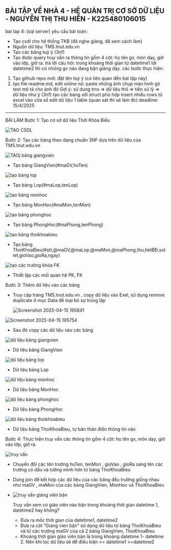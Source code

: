 BÀI TẬP VỀ NHÀ 4 - HỆ QUẢN TRỊ CƠ SỞ DỮ LIỆU - NGUYỄN THỊ THU HIỀN - K225480106015
------------------------------------------------------------------------------------
bai tap 4: (sql server)
yêu cầu bài toán:
 - Tạo csdl cho hệ thống TKB (đã nghe giảng, đã xem cách làm)
 - Nguồn dữ liệu: TMS.tnut.edu.vn
 - Tạo các bảng tuỳ ý (3nf)
 - Tạo được query truy vấn ra thông tin gồm 4 cột: họ tên gv, môn dạy, giờ vào lớp, giờ ra.
   trả lời câu hỏi: trong khoảng thời gian từ datetime1 tới datetime2 thì có những gv nào đang bận giảng dạy.
các bước thực hiện:
1. Tạo github repo mới: đặt tên tuỳ ý (có liên quan đến bài tập này)
2. tạo file readme.md, edit online nó:
   paste những ảnh chụp màn hình
   gõ text mô tả cho ảnh đó
Gợi ý:
  sử dung tms => dữ liệu thô => tiền xử lý => dữ liệu như ý (3nf)
  tạo các bảng với struct phù hợp
  insert nhiều rows từ excel vào cửa sổ edit dữ liệu 1 table (quan sát thì sẽ làm đc)
deadline: 15/4/2025
----------------------------------------------------------------------------------------
BÀI LÀM
Bước 1: Tạo cơ sở dữ liệu Thời Khóa Biểu

![TẠO CSDL](https://github.com/user-attachments/assets/1a5963a6-befe-40a6-a44d-63b61b71a5c2)

Bước 2: Tạo các bảng theo dạng chuẩn 3NF dựa trên dữ liệu của TMS.tnut.edu.vn 

![TAOj bảng giangvien](https://github.com/user-attachments/assets/a78bdc1f-3d7d-48a1-890d-eba3cdec7ed2)

- Tạo bảng GiangVien(#maGV,hoTen)
  
![tạo bảng lop](https://github.com/user-attachments/assets/435507d1-6863-46dc-b6e2-1a946add2ab8)

- Tạo bảng Lop(#maLop,tenLop)
  
![tạo bảng monhoc](https://github.com/user-attachments/assets/ad8c3cae-3f25-438d-b614-61b7a3a8d564)

- Tạo bảng MonHoc(#maMon,tenMon)
  
![tạo bảng phonghoc](https://github.com/user-attachments/assets/c3fa889c-6c99-4cdf-9f9a-c9d4f3d4fd62)

- Tạo bảng PhongHoc(#maPhong,tenPhong)
  
![tạo bảng thoikhoabieu](https://github.com/user-attachments/assets/50c4a974-6d94-4e78-ac49-7eef8f8900ff)

- Tạo bảng ThoiKhoaBieu(#stt,@maGV,@maLop,@maMon,@maPhong,thu,tietBĐ,sotiet,gioVao,gioRa,ngay)
  
![tạo các trường khóa FK](https://github.com/user-attachments/assets/aec4fea0-aa6f-423a-be34-852b6c18bee7)

- Thiết lập các mối quan hệ PK, FK
  
Bước 3: Thêm dữ liệu vào các bảng
- Truy cập trang TMS.tnut.edu.vn , copy dữ liệu vào Exel, sử dụng remove duplicate ở mục Data để loại bỏ sự trùng lặp

   ![Screenshot 2025-04-15 195841](https://github.com/user-attachments/assets/1043fa0e-2f92-41f1-933e-cde5c24ec7e6)

![Screenshot 2025-04-15 195754](https://github.com/user-attachments/assets/691877f2-c5f4-4b59-8b75-766e3b5baa16)

- Sau đó copy các dữ liệu vào các bảng
  
![dữ liệu bảng giangvien](https://github.com/user-attachments/assets/4f3bf13b-ed41-4df0-87d9-96a199771177)

- Dữ liệu bảng GiangVien
  
![dữ liệu bảng lop](https://github.com/user-attachments/assets/e3887920-081c-4688-af36-c74126a28dc3)

- Dữ liệu bảng Lop
  
![dữ liệu bảng monhoc](https://github.com/user-attachments/assets/0bf58c51-6186-48c2-9413-164d8845548a)

- Dữ liệu bảng MonHoc
  
![dữ liệu bảng phonghoc](https://github.com/user-attachments/assets/ea76e74b-22b1-4c95-9eed-3834aa13e3a2)

- Dữ liệu bảng PhongHoc
  
![dữ liệu bảng thoikhoabieu](https://github.com/user-attachments/assets/6e171610-125c-49cc-b6f1-f687eb34624d)

- Dữ liệu bảng ThoiKhoaBieu, tự bản thân điền thông tin vào

Bước 4: Thực hiện truy vấn các thông tin gồm 4 cột: họ tên gv, môn dạy, giờ vào lớp, giờ ra.

![truy vấn](https://github.com/user-attachments/assets/353208b1-2f4d-4efa-9852-6477e47b076f)

- Chuyển đổi các tên trường hoTen, tenMon , gioVao , gioRa sang tên các trường có dấu và tường minh hơn từ bảng ThoiKhoaBieu
- Dùng join để kết hợp các dữ liệu của các bảng đều trường giống nhau như maGV , maMon của các bảng GiangVien, MonHoc và ThoiKhoaBieu
  
- ![truy vấn giảng viên bận](https://github.com/user-attachments/assets/0150bcaf-c9ac-4b0f-b8a6-9e84ca3d2c59)
  
   Truy vấn xem có giáo viên nào bận trong khoảng thời gian datetime 1, datetime2 hay không?
  - Đưa ra mốc thời gian của datetime1, datetime2
  -  Đưa ra cột "Giang vien bận" sử dụng dữ liệu từ bảng ThoiKhoaBieu và từ các trường maGV của cả 2 bảng GiangVien, ThoiKhoaBieu
  -  Khoảng thời gian giáo viên bận là trong khoảng datetime 1- datetime 2. Nên khi lọc dữ liệu sẽ để điều kiện <= datetime1 >=datetime2
     
    









































